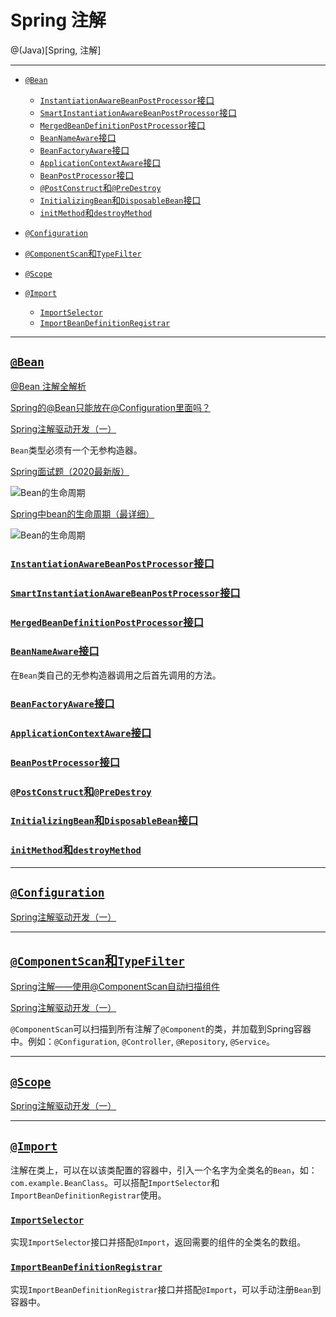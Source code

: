 # Spring 注解

@(Java)[Spring, 注解]

---
- [`@Bean`](#bean)
	- [`InstantiationAwareBeanPostProcessor`接口](#instantiationawarebeanpostprocessor接口)
	- [`SmartInstantiationAwareBeanPostProcessor`接口](#smartinstantiationawarebeanpostprocessor接口)
	- [`MergedBeanDefinitionPostProcessor`接口](#mergedbeandefinitionpostprocessor接口)
	- [`BeanNameAware`接口](#beannameaware接口)
	- [`BeanFactoryAware`接口](#beanfactoryaware接口)
	- [`ApplicationContextAware`接口](#applicationcontextaware接口)
	- [`BeanPostProcessor`接口](#beanpostprocessor接口)
	- [`@PostConstruct`和`@PreDestroy`](#postconstruct和predestroy)
	- [`InitializingBean`和`DisposableBean`接口](#initializingbean和disposablebean接口)
	- [`initMethod`和`destroyMethod`](#initmethod和destroymethod)

- [`@Configuration`](#configuration)

- [`@ComponentScan`和`TypeFilter`](#componentscan和typefilter)

- [`@Scope`](#scope)

- [`@Import`](#import)
	- [`ImportSelector`](#importselector)
	- [`ImportBeanDefinitionRegistrar`](#importbeandefinitionregistrar)

---
## [`@Bean`](#spring-注解)
[@Bean 注解全解析](https://www.cnblogs.com/cxuanBlog/p/11179439.html)

[Spring的@Bean只能放在@Configuration里面吗？](https://blog.csdn.net/z69183787/article/details/108105329)

[Spring注解驱动开发（一）](https://blog.csdn.net/weixin_37778801/article/details/86233124)

`Bean`类型必须有一个无参构造器。

[Spring面试题（2020最新版）](https://thinkwon.blog.csdn.net/article/details/104397516#Springbean_526)

![`Bean`的生命周期](https://img-blog.csdnimg.cn/201911012343410.png)

[Spring中bean的生命周期（最详细）](https://blog.csdn.net/qq_35634181/article/details/104473308#t3)

![`Bean`的生命周期](https://img-blog.csdnimg.cn/2020072612595369.png)

### [`InstantiationAwareBeanPostProcessor`接口](#bean)

### [`SmartInstantiationAwareBeanPostProcessor`接口](#bean)

### [`MergedBeanDefinitionPostProcessor`接口](#bean)

### [`BeanNameAware`接口](#bean)
在`Bean`类自己的无参构造器调用之后首先调用的方法。

### [`BeanFactoryAware`接口](#bean)

### [`ApplicationContextAware`接口](#bean)

### [`BeanPostProcessor`接口](#bean)

### [`@PostConstruct`和`@PreDestroy`](#bean)

### [`InitializingBean`和`DisposableBean`接口](#bean)

### [`initMethod`和`destroyMethod`](#bean)

---
## [`@Configuration`](#spring-注解)
[Spring注解驱动开发（一）](https://blog.csdn.net/weixin_37778801/article/details/86233124)

---
## [`@ComponentScan`和`TypeFilter`](#spring-注解)
[Spring注解——使用@ComponentScan自动扫描组件](https://www.jianshu.com/p/64aac6461d5b)

[Spring注解驱动开发（一）](https://blog.csdn.net/weixin_37778801/article/details/86233124)

`@ComponentScan`可以扫描到所有注解了`@Component`的类，并加载到Spring容器中。例如：`@Configuration`, `@Controller`, `@Repository`, `@Service`。


---
## [`@Scope`](#spring-注解)
[Spring注解驱动开发（一）](https://blog.csdn.net/weixin_37778801/article/details/86233124)

---
## [`@Import`](#spring-注解)
注解在类上，可以在以该类配置的容器中，引入一个名字为全类名的`Bean`，如：`com.example.BeanClass`。可以搭配`ImportSelector`和`ImportBeanDefinitionRegistrar`使用。

### [`ImportSelector`](#import)
实现`ImportSelector`接口并搭配`@Import`，返回需要的组件的全类名的数组。

### [`ImportBeanDefinitionRegistrar`](#import)
实现`ImportBeanDefinitionRegistrar`接口并搭配`@Import`，可以手动注册`Bean`到容器中。